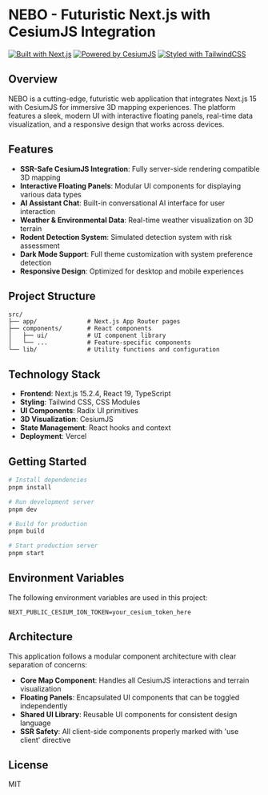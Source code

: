 # NEBO - Futuristic Next.js with CesiumJS Integration

[![Built with Next.js](https://img.shields.io/badge/Built%20with-Next.js%2015-black?style=for-the-badge&logo=next.js)](https://nextjs.org/)
[![Powered by CesiumJS](https://img.shields.io/badge/Powered%20by-CesiumJS-blue?style=for-the-badge&logo=cesium)](https://cesium.com/)
[![Styled with TailwindCSS](https://img.shields.io/badge/Styled%20with-Tailwind%20CSS-38B2AC?style=for-the-badge&logo=tailwind-css)](https://tailwindcss.com/)

## Overview

NEBO is a cutting-edge, futuristic web application that integrates Next.js 15 with CesiumJS for immersive 3D mapping experiences. The platform features a sleek, modern UI with interactive floating panels, real-time data visualization, and a responsive design that works across devices.

## Features

- **SSR-Safe CesiumJS Integration**: Fully server-side rendering compatible 3D mapping
- **Interactive Floating Panels**: Modular UI components for displaying various data types
- **AI Assistant Chat**: Built-in conversational AI interface for user interaction
- **Weather & Environmental Data**: Real-time weather visualization on 3D terrain
- **Rodent Detection System**: Simulated detection system with risk assessment
- **Dark Mode Support**: Full theme customization with system preference detection
- **Responsive Design**: Optimized for desktop and mobile experiences

## Project Structure

```
src/
├── app/              # Next.js App Router pages
├── components/       # React components
│   ├── ui/           # UI component library
│   └── ...           # Feature-specific components
└── lib/              # Utility functions and configuration
```

## Technology Stack

- **Frontend**: Next.js 15.2.4, React 19, TypeScript
- **Styling**: Tailwind CSS, CSS Modules
- **UI Components**: Radix UI primitives
- **3D Visualization**: CesiumJS
- **State Management**: React hooks and context
- **Deployment**: Vercel

## Getting Started

```bash
# Install dependencies
pnpm install

# Run development server
pnpm dev

# Build for production
pnpm build

# Start production server
pnpm start
```

## Environment Variables

The following environment variables are used in this project:

```
NEXT_PUBLIC_CESIUM_ION_TOKEN=your_cesium_token_here
```

## Architecture

This application follows a modular component architecture with clear separation of concerns:

- **Core Map Component**: Handles all CesiumJS interactions and terrain visualization
- **Floating Panels**: Encapsulated UI components that can be toggled independently
- **Shared UI Library**: Reusable UI components for consistent design language
- **SSR Safety**: All client-side components properly marked with 'use client' directive

## License

MIT